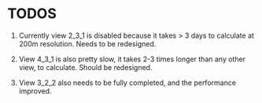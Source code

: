 TODOS
===

1. Currently view 2_3_1 is disabled because it takes > 3 days to calculate at 200m resolution. Needs to be redesigned.

2. View 4_3_1 is also pretty slow, it takes 2-3 times longer than any other view, to calculate. Should be redesigned.

3. View 3_2_2 also needs to be fully completed, and the performance improved.
